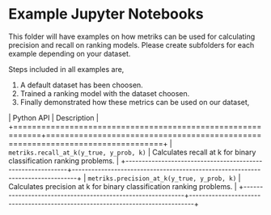 
# Example Jupyter Notebooks

This folder will have examples on how metriks can be used for calculating precision and recall on ranking models.
Please create subfolders for each example depending on your dataset.

Steps included in all examples are,

1. A default dataset has been choosen.
2. Trained a ranking model with the dataset choosen.
3. Finally demonstrated how these metrics can be used on our dataset,

| Python API                                                 | Description                                                                   |
+============================================================+===============================================================================+
| `metriks.recall_at_k(y_true, y_prob, k)`                   | Calculates recall at k for binary classification ranking problems.            |
+------------------------------------------------------------+-------------------------------------------------------------------------------+
| `metriks.precision_at_k(y_true, y_prob, k)`                | Calculates precision at k for binary classification ranking problems.         |
+------------------------------------------------------------+-------------------------------------------------------------------------------+